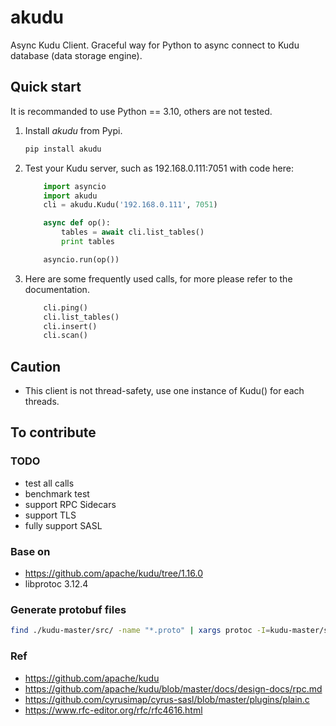# akudu
Async Kudu Client. Graceful way for Python to async connect to Kudu database (data storage engine).

## Quick start

It is recommanded to use Python == 3.10, others are not tested.


1. Install *akudu* from Pypi.
    ``` bash
    pip install akudu
    ```

2. Test your Kudu server, such as 192.168.0.111:7051 with code here:
    ``` python
        import asyncio
        import akudu
        cli = akudu.Kudu('192.168.0.111', 7051)

        async def op():
            tables = await cli.list_tables()
            print tables

        asyncio.run(op())
    ```

3. Here are some frequently used calls, for more please refer to the documentation.
    ``` python
        cli.ping()
        cli.list_tables()
        cli.insert()
        cli.scan()
    ```


## Caution

* This client is not thread-safety, use one instance of Kudu() for each threads.


## To contribute

### TODO

* test all calls
* benchmark test
* support RPC Sidecars
* support TLS
* fully support SASL

### Base on

* https://github.com/apache/kudu/tree/1.16.0
* libprotoc 3.12.4

### Generate protobuf files

``` bash
find ./kudu-master/src/ -name "*.proto" | xargs protoc -I=kudu-master/src --python_out=kudu
```

### Ref

* https://github.com/apache/kudu
* https://github.com/apache/kudu/blob/master/docs/design-docs/rpc.md
* https://github.com/cyrusimap/cyrus-sasl/blob/master/plugins/plain.c
* https://www.rfc-editor.org/rfc/rfc4616.html

